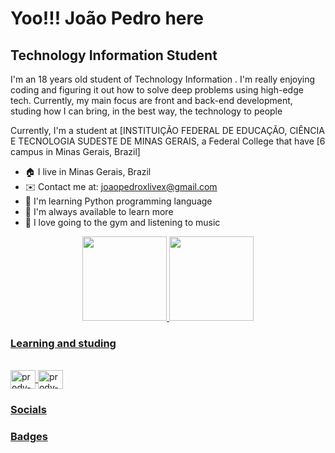 Yoo!!! João Pedro here
==========================

Technology Information Student
-----------------------------

I'm an 18 years old student of Technology Information . I'm really enjoying coding and figuring it out how to solve deep problems using high-edge tech. Currently, my main focus are front and back-end development, studing how I can bring, in the best way, the technology to people

Currently, I'm a student at [INSTITUIÇÃO FEDERAL DE EDUCAÇÃO, CIÊNCIA E TECNOLOGIA SUDESTE DE MINAS GERAIS, a Federal College that have [6 campus in Minas Gerais, Brazil]

* 🏠  I live in Minas Gerais, Brazil
* ✉️  Contact me at: joaopedroxlivex@gmail.com
* 🧠  I'm learning Python programming language
* 🤯  I'm always available to learn more
* 🦾  I love going to the gym and listening to music

<div align="center">
  <a href="https://github.com/rafaballerini">
  <img height="135em" src="https://github-readme-stats.vercel.app/api?username=prodyjp&show_icons=true&theme=dark&include_all_commits=true&count_private=true"/>
  <img height="135em" src="https://github-readme-stats.vercel.app/api/top-langs/?username=prodyjp&layout=compact&langs_count=7&theme=dark"/>
</div>


### Learning and studing 

<div style="display: inline_block"><br>
  <img align="center" alt="prody-Python" height="30" width="40" src="https://cdn.jsdelivr.net/gh/devicons/devicon/icons/python/python-original.svg" />
  <img align="center" alt="prody-Python" height="30" width="40" src="https://cdn.jsdelivr.net/gh/devicons/devicon/icons/mysql/mysql-original.svg" />
  </div>


### Socials


### Badges
